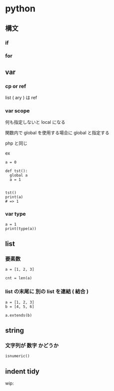 
# python


## 構文


### if


### for



## var


### cp or ref

list ( ary ) は ref



### var scope

何も指定しないと local になる

関数内で global を使用する場合に global と指定する

php と同じ


ex

```
a = 0

def tst():
  global a
  a = 1


tst()
print(a)
# => 1
```


### var type

```
a = 1
print(type(a))
```


## list

### 要素数

```
a = [1, 2, 3]

cnt = len(a)
```


### list の末尾に 別の list を連結 ( 結合 )

```
a = [1, 2, 3]
b = [4, 5, 6]

a.extends(b)
```



## string

### 文字列が 数字 かどうか

```
isnumeric()
```



## indent tidy

wip:



